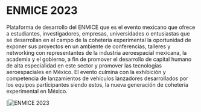 # ENMICE 2023

Plataforma de desarrollo del ENMICE que es el evento mexicano que ofrece a estudiantes, investigadores, empresas, universidades o entusiastas que se desarrollan en el campo de la cohetería experimental la oportunidad de exponer sus proyectos en un ambiente de conferencias, talleres y networking con representantes de la industria aeroespacial mexicana, la academia y el gobierno, a fin de promover el desarrollo de capital humano de alta especialidad en este sector y promover las tecnologías aeroespaciales en México. El evento culmina con la exhibición y competencia de lanzamientos de vehículos lanzadores desarrollados por los equipos participantes siendo estos, la nueva generación de cohetería experimental en México.

[![](https://enmice.mx/wp-content/uploads/2022/03/Pagina-web-05-300x300.png "ENMICE 2023")

